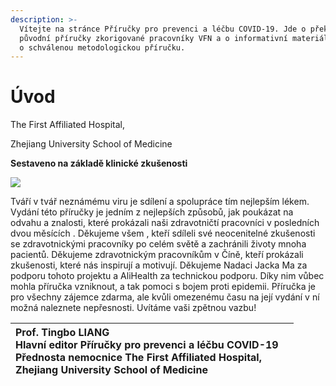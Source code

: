 ```yaml
---
description: >-
  Vítejte na stránce Příručky pro prevenci a léčbu COVID-19. Jde o překlad
  původní příručky zkorigované pracovníky VFN a o informativní materiál, nikoliv
  o schválenou metodologickou příručku.
---
```


# Úvod

The First Affiliated Hospital,

Zhejiang University School of Medicine

**Sestaveno na základě klinické zkušenosti**

![](.gitbook/assets/image23.png)

Tváří v tvář neznámému viru je sdílení a spolupráce tím nejlepším lékem. Vydání této příručky je jedním z nejlepších způsobů, jak poukázat na odvahu a znalosti, které prokázali naši zdravotničtí pracovníci v posledních dvou měsících . Děkujeme všem , kteří sdíleli své neocenitelné zkušenosti se zdravotnickými pracovníky po celém světě a zachránili životy mnoha pacientů. Děkujeme zdravotnickým pracovníkům v Číně, kteří prokázali zkušenosti, které nás inspirují a motivují. Děkujeme Nadaci Jacka Ma za podporu tohoto projektu a AliHealth za technickou podporu. Díky nim vůbec mohla příručka vzniknout, a tak pomoci s bojem proti epidemii. Příručka je pro všechny zájemce zdarma, ale kvůli omezenému času na její vydání v ní možná naleznete nepřesnosti. Uvítáme vaši zpětnou vazbu!

<table>
  <thead>
    <tr>
      <th style="text-align:left"><b>Prof. Tingbo LIANG</b>
        <br />Hlavn&#xED; editor P&#x159;&#xED;ru&#x10D;ky pro prevenci a l&#xE9;&#x10D;bu
        COVID-19
        <br />P&#x159;ednosta nemocnice The First Affiliated Hospital,
        <br />Zhejiang University School of Medicine</th>
      <th style="text-align:left">
        <p>
          <img src="https://github.com/covid19cz/handbook/tree/09ff294889c88ca90352793468fdaff963390d60/.gitbook/assets/image3.png"
          alt/>
        </p>
        <p>
          <img src="https://github.com/covid19cz/handbook/tree/09ff294889c88ca90352793468fdaff963390d60/.gitbook/assets/image4.png"
          alt/>
        </p>
      </th>
    </tr>
  </thead>
  <tbody></tbody>
</table>